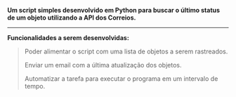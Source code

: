 **Um script simples desenvolvido em Python para buscar o último status de um objeto utilizando a API dos Correios.**

---

**Funcionalidades a serem desenvolvidas:**

> Poder alimentar o script com uma lista de objetos a serem rastreados.
> 
> Enviar um email com a última atualização dos objetos.
> 
> Automatizar a tarefa para executar o programa em um intervalo de tempo.
